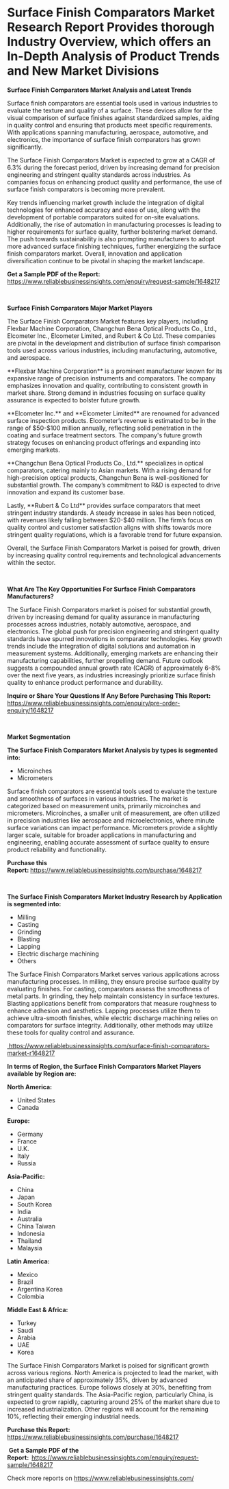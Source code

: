 <p><h1>Surface Finish Comparators Market Research Report Provides thorough Industry Overview, which offers an In-Depth Analysis of Product Trends and New Market Divisions</h1></p><p><strong>Surface Finish Comparators Market Analysis and Latest Trends</strong></p>
<p><p>Surface finish comparators are essential tools used in various industries to evaluate the texture and quality of a surface. These devices allow for the visual comparison of surface finishes against standardized samples, aiding in quality control and ensuring that products meet specific requirements. With applications spanning manufacturing, aerospace, automotive, and electronics, the importance of surface finish comparators has grown significantly.</p><p>The Surface Finish Comparators Market is expected to grow at a CAGR of 6.3% during the forecast period, driven by increasing demand for precision engineering and stringent quality standards across industries. As companies focus on enhancing product quality and performance, the use of surface finish comparators is becoming more prevalent. </p><p>Key trends influencing market growth include the integration of digital technologies for enhanced accuracy and ease of use, along with the development of portable comparators suited for on-site evaluations. Additionally, the rise of automation in manufacturing processes is leading to higher requirements for surface quality, further bolstering market demand. The push towards sustainability is also prompting manufacturers to adopt more advanced surface finishing techniques, further energizing the surface finish comparators market. Overall, innovation and application diversification continue to be pivotal in shaping the market landscape.</p></p>
<p><strong>Get a Sample PDF of the Report:&nbsp;</strong> <a href="https://www.reliablebusinessinsights.com/enquiry/request-sample/1648217?utm_campaign=1789&utm_medium=2&utm_source=Github&utm_content=ia&utm_term=11042025&utm_id=surface-finish-comparators">https://www.reliablebusinessinsights.com/enquiry/request-sample/1648217</a></p>
<p>&nbsp;</p>
<p><strong>Surface Finish Comparators Major Market Players</strong></p>
<p><p>The Surface Finish Comparators Market features key players, including Flexbar Machine Corporation, Changchun Bena Optical Products Co., Ltd., Elcometer Inc., Elcometer Limited, and Rubert & Co Ltd. These companies are pivotal in the development and distribution of surface finish comparison tools used across various industries, including manufacturing, automotive, and aerospace.</p><p>**Flexbar Machine Corporation** is a prominent manufacturer known for its expansive range of precision instruments and comparators. The company emphasizes innovation and quality, contributing to consistent growth in market share. Strong demand in industries focusing on surface quality assurance is expected to bolster future growth.</p><p>**Elcometer Inc.** and **Elcometer Limited** are renowned for advanced surface inspection products. Elcometer’s revenue is estimated to be in the range of $50-$100 million annually, reflecting solid penetration in the coating and surface treatment sectors. The company's future growth strategy focuses on enhancing product offerings and expanding into emerging markets.</p><p>**Changchun Bena Optical Products Co., Ltd.** specializes in optical comparators, catering mainly to Asian markets. With a rising demand for high-precision optical products, Changchun Bena is well-positioned for substantial growth. The company’s commitment to R&D is expected to drive innovation and expand its customer base.</p><p>Lastly, **Rubert & Co Ltd** provides surface comparators that meet stringent industry standards. A steady increase in sales has been noticed, with revenues likely falling between $20-$40 million. The firm’s focus on quality control and customer satisfaction aligns with shifts towards more stringent quality regulations, which is a favorable trend for future expansion.</p><p>Overall, the Surface Finish Comparators Market is poised for growth, driven by increasing quality control requirements and technological advancements within the sector.</p></p>
<p>&nbsp;</p>
<p><strong>What Are The Key Opportunities For Surface Finish Comparators Manufacturers?</strong></p>
<p><p>The Surface Finish Comparators market is poised for substantial growth, driven by increasing demand for quality assurance in manufacturing processes across industries, notably automotive, aerospace, and electronics. The global push for precision engineering and stringent quality standards have spurred innovations in comparator technologies. Key growth trends include the integration of digital solutions and automation in measurement systems. Additionally, emerging markets are enhancing their manufacturing capabilities, further propelling demand. Future outlook suggests a compounded annual growth rate (CAGR) of approximately 6-8% over the next five years, as industries increasingly prioritize surface finish quality to enhance product performance and durability.</p></p>
<p><strong>Inquire or Share Your Questions If Any Before Purchasing This Report:</strong> <a href="https://www.reliablebusinessinsights.com/enquiry/pre-order-enquiry/1648217?utm_campaign=1789&utm_medium=2&utm_source=Github&utm_content=ia&utm_term=11042025&utm_id=surface-finish-comparators">https://www.reliablebusinessinsights.com/enquiry/pre-order-enquiry/1648217</a></p>
<p>&nbsp;</p>
<p><strong>Market Segmentation</strong></p>
<p><strong>The Surface Finish Comparators Market Analysis by types is segmented into:</strong></p>
<p><ul><li>Microinches</li><li>Micrometers</li></ul></p>
<p><p>Surface finish comparators are essential tools used to evaluate the texture and smoothness of surfaces in various industries. The market is categorized based on measurement units, primarily microinches and micrometers. Microinches, a smaller unit of measurement, are often utilized in precision industries like aerospace and microelectronics, where minute surface variations can impact performance. Micrometers provide a slightly larger scale, suitable for broader applications in manufacturing and engineering, enabling accurate assessment of surface quality to ensure product reliability and functionality.</p></p>
<p><strong>Purchase this Report:&nbsp;</strong><a href="https://www.reliablebusinessinsights.com/purchase/1648217?utm_campaign=1789&utm_medium=2&utm_source=Github&utm_content=ia&utm_term=11042025&utm_id=surface-finish-comparators">https://www.reliablebusinessinsights.com/purchase/1648217</a></p>
<p>&nbsp;</p>
<p><strong>The Surface Finish Comparators Market Industry Research by Application is segmented into:</strong></p>
<p><ul><li>Milling</li><li>Casting</li><li>Grinding</li><li>Blasting</li><li>Lapping</li><li>Electric discharge machining</li><li>Others</li></ul></p>
<p><p>The Surface Finish Comparators Market serves various applications across manufacturing processes. In milling, they ensure precise surface quality by evaluating finishes. For casting, comparators assess the smoothness of metal parts. In grinding, they help maintain consistency in surface textures. Blasting applications benefit from comparators that measure roughness to enhance adhesion and aesthetics. Lapping processes utilize them to achieve ultra-smooth finishes, while electric discharge machining relies on comparators for surface integrity. Additionally, other methods may utilize these tools for quality control and assurance.</p></p>
<p><a href="https://www.reliablebusinessinsights.com/surface-finish-comparators-market-r1648217?utm_campaign=1789&utm_medium=2&utm_source=Github&utm_content=ia&utm_term=11042025&utm_id=surface-finish-comparators">&nbsp;https://www.reliablebusinessinsights.com/surface-finish-comparators-market-r1648217</a></p>
<p><strong>In terms of Region, the Surface Finish Comparators Market Players available by Region are:</strong></p>
<p>
    <p> <strong> North America: </strong>
        <ul>
            <li>United States</li>
            <li>Canada</li>
        </ul>
        </p> 
    <p> <strong> Europe: </strong>
        <ul>
            <li>Germany</li>
            <li>France</li>
            <li>U.K.</li>
            <li>Italy</li>
            <li>Russia</li>
        </ul>
        </p> 
    <p> <strong> Asia-Pacific: </strong>
        <ul>
            <li>China</li>
            <li>Japan</li>
            <li>South Korea</li>
            <li>India</li>
            <li>Australia</li>
            <li>China Taiwan</li>
            <li>Indonesia</li>
            <li>Thailand</li>
            <li>Malaysia</li>
        </ul>
        </p> 
    <p> <strong> Latin America: </strong>
        <ul>
            <li>Mexico</li>
            <li>Brazil</li>
            <li>Argentina Korea</li>
            <li>Colombia</li>
        </ul>
        </p> 
    <p> <strong> Middle East & Africa: </strong>
        <ul>
            <li>Turkey</li>
            <li>Saudi</li>
            <li>Arabia</li>
            <li>UAE</li>
            <li>Korea</li>
        </ul>
    </p>
    </p>
<p><p>The Surface Finish Comparators Market is poised for significant growth across various regions. North America is projected to lead the market, with an anticipated share of approximately 35%, driven by advanced manufacturing practices. Europe follows closely at 30%, benefiting from stringent quality standards. The Asia-Pacific region, particularly China, is expected to grow rapidly, capturing around 25% of the market share due to increased industrialization. Other regions will account for the remaining 10%, reflecting their emerging industrial needs.</p></p>
<p><strong>Purchase this Report: </strong><a href="https://www.reliablebusinessinsights.com/purchase/1648217?utm_campaign=1789&utm_medium=2&utm_source=Github&utm_content=ia&utm_term=11042025&utm_id=surface-finish-comparators">https://www.reliablebusinessinsights.com/purchase/1648217</a></p>
<p>&nbsp;<strong>Get a Sample PDF of the Report:&nbsp;&nbsp;</strong><a href="https://www.reliablebusinessinsights.com/enquiry/request-sample/1648217?utm_campaign=1789&utm_medium=2&utm_source=Github&utm_content=ia&utm_term=11042025&utm_id=surface-finish-comparators">https://www.reliablebusinessinsights.com/enquiry/request-sample/1648217</a></p>
<p><strong></strong></p>
<p>Check more reports on <a href="https://www.reliablebusinessinsights.com/?utm_campaign=1789&utm_medium=2&utm_source=Github&utm_content=ia&utm_term=11042025&utm_id=surface-finish-comparators">https://www.reliablebusinessinsights.com/</a></p>